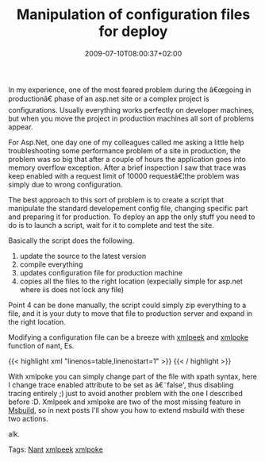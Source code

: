 ﻿---
title: "Manipulation of configuration files for deploy"
description: ""
date: 2009-07-10T08:00:37+02:00
draft: false
tags: [Programming,Tools and library]
categories: [Programming,Tools and library]
---
In my experience, one of the most feared problem during the â€œgoing in productionâ€ phase of an asp.net site or a complex project is configurations. Usually everything works perfectly on developer machines, but when you move the project in production machines all sort of problems appear.

For Asp.Net, one day one of my colleagues called me asking a little help troubleshooting some performance problem of a site in production, the problem was so big that after a couple of hours the application goes into memory overflow exception. After a brief inspection I saw that trace was keep enabled with a request limit of 10000 requestâ€¦the problem was simply due to wrong configuration.

The best approach to this sort of problem is to create a script that manipulate the standard developement config file, changing specific part and preparing it for production. To deploy an app the only stuff you need to do is to launch a script, wait for it to complete and test the site.

Basically the script does the following.

1. update the source to the latest version
2. compile everything
3. updates configuration file for production machine
4. copies all the files to the right location (expecially simple for asp.net where iis does not lock any file)

Point 4 can be done manually, the script could simply zip everything to a file, and it is your duty to move that file to production server and expand in the right location.

Modifying a configuration file can be a breeze with [xmlpeek](http://tinyurl.com/l48c5v) and [xmlpoke](http://tinyurl.com/loqp4d) function of nant, Es.

{{< highlight xml "linenos=table,linenostart=1" >}}
<xmlpoke file="${DeployDir}\Site\web.config"
    xpath="/configuration/system.web/trace/@enabled"
    value='false' >
</xmlpoke>{{< / highlight >}}

<!-- Code inserted with Steve Dunn's Windows Live Writer Code Formatter Plugin.  http://dunnhq.com -->

With xmlpoke you can simply change part of the file with xpath syntax, here I change trace enabled attribute to be set as â€˜false', thus disabling tracing entirely ;) just to avoid another problem with the one I described before :D. Xmlpeek and xmlpoke are two of the most missing feature in [Msbuild](http://channel9.msdn.com/wiki/msbuild/equivalenttasks/), so in next posts I'll show you how to extend msbuild with these two actions.

alk.

Tags: [Nant](http://technorati.com/tag/Nant) [xmlpeek](http://technorati.com/tag/xmlpeek) [xmlpoke](http://technorati.com/tag/xmlpoke)
